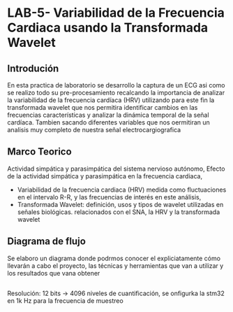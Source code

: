 # LAB-5- Variabilidad de la Frecuencia Cardiaca usando la Transformada Wavelet
## Introdución 
En esta practica de laboratorio se desarrollo la captura de un ECG asi como se realizo todo su pre-procesamiento  recalcando la importancia de analizar la variabilidad de la frecuencia cardíaca (HRV) utilizando para este fin la transformada wavelet que nos permitira identificar cambios en las frecuencias características y analizar la dinámica temporal de la señal cardíaca. Tambien sacando diferentes variables que nos oermitiran un analisis muy completo de nuestra señal electrocargiografica
## Marco Teorico 
Actividad simpática y parasimpática del sistema nervioso autónomo,
Efecto de la actividad simpática y parasimpática en la frecuencia
cardiaca,
- Variabilidad de la frecuencia cardiaca (HRV) medida como fluctuaciones
en el intervalo R-R, y las frecuencias de interés en este análisis,
- Transformada Wavelet: definición, usos y tipos de wavelet utilizadas en
señales biológicas.
relacionados con el SNA, la HRV y la transformada wavelet

## Diagrama de flujo
Se elaboro un diagrama  donde podrmos conocer el expliciatamente cómo llevarán a cabo el proyecto, las técnicas y herramientas que van a utilizar y los resultados que vana obtener


##
Resolución: 12 bits → 4096 niveles de cuantificación, se onfigurka la stm32 en 1k Hz para la frecuencia de muestreo  


